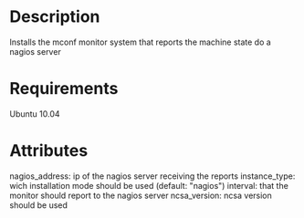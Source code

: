 Description
===========

Installs the mconf monitor system that reports the machine state do a nagios server

Requirements
============

Ubuntu 10.04

Attributes
==========

nagios_address: ip of the nagios server receiving the reports
instance_type: wich installation mode should be used (default: "nagios")
interval: that the monitor should report to the nagios server
ncsa_version: ncsa version should be used
